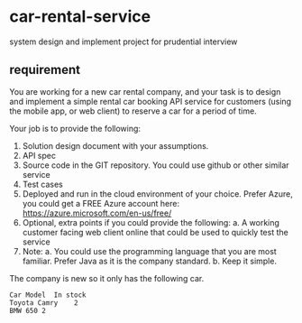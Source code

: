 # car-rental-service
system design and implement project for prudential interview

## requirement
You are working for a new car rental company, and your task is to design and implement a simple rental car booking API service for customers (using the mobile app, or web client) to reserve a car for a period of time.

Your job is to provide the following:
1) Solution design document with your assumptions.
2) API spec
3) Source code in the GIT repository. You could use github or other similar service
4) Test cases
5) Deployed and run in the cloud environment of your choice. Prefer Azure, you could
get a FREE Azure account here: https://azure.microsoft.com/en-us/free/
6) Optional, extra points if you could provide the following:
a. A working customer facing web client online that could be used to quickly test the service
7) Note:
a. You could use the programming language that you are most familiar. Prefer
Java as it is the company standard.
b. Keep it simple.

The company is new so it only has the following car.
```
Car Model  In stock
Toyota Camry    2 
BMW 650 2
```
